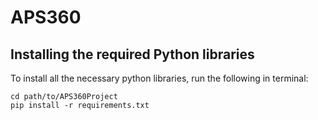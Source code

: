 # APS360

## Installing the required Python libraries

To install all the necessary python libraries, run the following in terminal:

    cd path/to/APS360Project
    pip install -r requirements.txt

